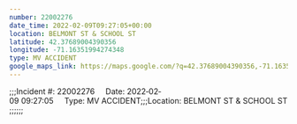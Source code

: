 ```yaml
---
number: 22002276
date_time: 2022-02-09T09:27:05+00:00
location: BELMONT ST & SCHOOL ST
latitude: 42.37689004390356
longitude: -71.16351994274348
type: MV ACCIDENT
google_maps_link: https://maps.google.com/?q=42.37689004390356,-71.16351994274348
---
```


;;;Incident #: 22002276     Date: 2022‐02‐09 09:27:05     Type: MV ACCIDENT;;;Location: BELMONT ST & SCHOOL ST;;;;;;
